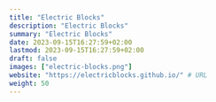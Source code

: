 ```yaml
---
title: "Electric Blocks"
description: "Electric Blocks"
summary: "Electric Blocks"
date: 2023-09-15T16:27:59+02:00
lastmod: 2023-09-15T16:27:59+02:00
draft: false
images: ["electric-blocks.png"]
website: "https://electricblocks.github.io/" # URL
weight: 50
---
```

